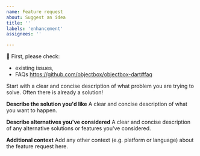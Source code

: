 ```yaml
---
name: Feature request
about: Suggest an idea
title: ''
labels: 'enhancement'
assignees: ''

---
```


:rotating_light: First, please check:
 - existing issues,
 - FAQs https://github.com/objectbox/objectbox-dart#faq

Start with a clear and concise description of what problem you are trying to solve.
Often there is already a solution! 

**Describe the solution you'd like**
A clear and concise description of what you want to happen.

**Describe alternatives you've considered**
A clear and concise description of any alternative solutions or features you've considered.

**Additional context**
Add any other context (e.g. platform or language) about the feature request here.
